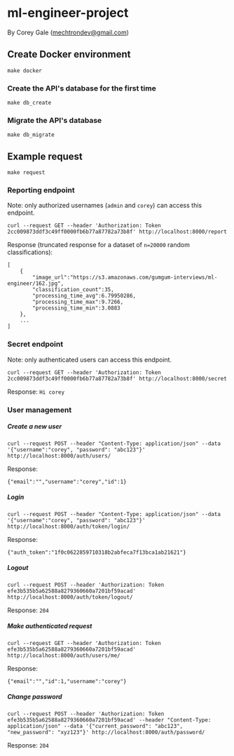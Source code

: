 # ml-engineer-project
By Corey Gale (mechtrondev@gmail.com)

## Create Docker environment

    make docker

### Create the API's database for the first time

    make db_create

### Migrate the API's database

    make db_migrate

## Example request

    make request

### Reporting endpoint

Note: only authorized usernames (`admin` and `corey`) can access this endpoint.

    curl --request GET --header 'Authorization: Token 2cc009873ddf3c49ff0000fb6b77a87782a73b8f' http://localhost:8000/report

Response (truncated response for a dataset of `n=20000` random classifications):

    [
        {
            "image_url":"https://s3.amazonaws.com/gumgum-interviews/ml-engineer/162.jpg",
            "classification_count":35,
            "processing_time_avg":6.79950286,
            "processing_time_max":9.7266,
            "processing_time_min":3.0883
        },
        ...
    ]

### Secret endpoint

Note: only authenticated users can access this endpoint.

    curl --request GET --header 'Authorization: Token 2cc009873ddf3c49ff0000fb6b77a87782a73b8f' http://localhost:8000/secret

Response: `Hi corey`

### User management

##### Create a new user

    curl --request POST --header "Content-Type: application/json" --data '{"username":"corey", "password": "abc123"}' http://localhost:8000/auth/users/

Response:

    {"email":"","username":"corey","id":1}

##### Login

    curl --request POST --header "Content-Type: application/json" --data '{"username":"corey", "password": "abc123"}' http://localhost:8000/auth/token/login/

Response:

    {"auth_token":"1f0c0622859710318b2abfeca7f13bca1ab21621"}

##### Logout

    curl --request POST --header 'Authorization: Token efe3b535b5a62588a8279360660a7201bf59acad' http://localhost:8000/auth/token/logout/

Response: `204`

##### Make authenticated request

    curl --request GET --header 'Authorization: Token efe3b535b5a62588a8279360660a7201bf59acad' http://localhost:8000/auth/users/me/

Response:

    {"email":"","id":1,"username":"corey"}

##### Change password

    curl --request POST --header 'Authorization: Token efe3b535b5a62588a8279360660a7201bf59acad' --header "Content-Type: application/json" --data '{"current_password": "abc123", "new_password": "xyz123"}' http://localhost:8000/auth/password/

Response: `204`

